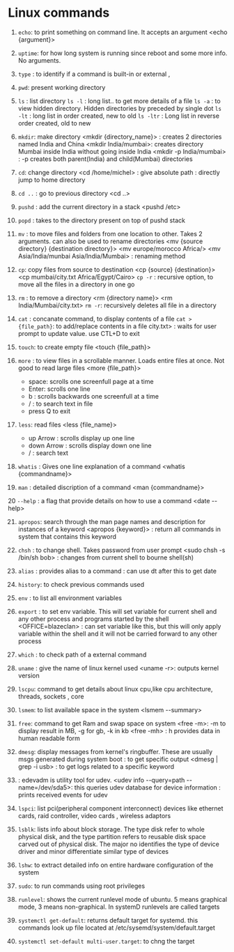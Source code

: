 # Linux commands

1. `echo`: to print something on command line. It accepts an argument
   <echo {argument}>
   <echo Hello there>

2. `uptime`: for how long system is running since reboot and some more info. No arguments.
    <uptime>

3. `type` : to identify if a command is built-in or external
   <type echo>, <type mv>

4. `pwd`: present working directory
   <pwd>

5. `ls` : list directory
   <ls>
   `ls -l` : long list.. to get more details of a file
   `ls -a` : to view hidden directory. Hidden directories by preceded by single dot
   `ls -lt` : long list in order created, new to old
   `ls -ltr` : Long list in reverse order created, old to new

6. `mkdir`: make directory
   <mkdir {directory_name}>
   <mkdir India China> : creates 2 directories named India and China
   <mkdir India/mumbai>: creates directory Mumbai inside India without going inside India
   <mkdir -p India/mumbai> : -p creates both parent(India) and child(Mumbai) directories

7. `cd`: change directory
   <cd India>
   <cd /home/michel> : give absolute path
   <cd> : directly jump to home directory

8. `cd ..` : go to previous directory
   <cd ..>

9. `pushd` : add the current directory in a stack
    <pushd /etc>

10. `popd` : takes to the directory present on top of pushd stack
    <popd>

11. `mv` : to move files and folders from one location to other. Takes 2 arguments. can also be used to rename directories
    <mv {source directory} {destination directory}>
    <mv europe/morocco Africa/>
    <mv Asia/India/munbai Asia/India/Mumbai> : renaming method

12. `cp`: copy files from source to destination
    <cp {source} {destination}>
    <cp mumbai/city.txt Africa/Egypt/Cairo>
    `cp -r` : recursive option, to move all the files in a directory in one go

13. `rm` : to remove a directory
    <rm {directory name}>
    <rm India/Mumbai/city.txt>
    `rm -r`: recursively deletes all file in a directory

14. `cat` : concanate command, to display contents of a file
    <cat city.txt>
    `cat > {file_path}`: to add/replace contents in a file
    <cat > city.txt> : waits for user prompt to update value. use CTL+D to exit

15. `touch`: to create empty file
    <touch {file_path}>

16. `more` : to view files in a scrollable manner. Loads entire files at once. Not good to read large files
    <more {file_path}>
    - space: scrolls one screenfull page at a time
    - Enter: scrolls one line
    - b : scrolls backwards one screenfull at a time
    - / : to search text in file
    - press Q to exit
  
17. `less`: read files
    <less {file_name}>
    - up Arrow : scrolls display up one line
    - down Arrow : scrolls display down one line
    - / : search text   

18. `whatis` : Gives one line explanation of a command
    <whatis {commandname}>
    <whatis date>

19. `man` : detailed discription of a command
    <man {commandname}>
    <man date>

20 `--help` : a flag that provide details on how to use a command
    <date --help>

21. `apropos`: search through the man page names and description for instances of a keyword
    <apropos {keyword}>
    <apropos modpr> : return all commands in system that contains this keyword

22. `chsh` : to change shell. Takes password from user prompt
    <sudo chsh -s /bin/sh bob> : changes from current shell to bourne shell(sh)

23. `alias` : provides alias to a command
    <alias dt=date> : can use dt after this to get date

24. `history`: to check previous commands used
    <history>

25. `env` : to list all environment variables
26. `export` : to set env variable. This will set variable for current shell and any other process and programs started by the shell
    <export OFFICE=blazeclan>
    <OFFICE=blazeclan> : can set variable like this, but this will only apply variable within the shell and it will not be carried forward to any other process

27. `which` : to check path of a external command

28. `uname` : give the name of linux kernel used
    <uname>
    <uname -r>: outputs kernel version
    
29. `lscpu`: command to get details about linux cpu,like cpu architecture, threads, sockets , core
    
30. `lsmem`: to list available space in the system 
    <lsmem --summary>

31. `free`: command to get Ram and swap space on system
    <free -m>: -m to display result in MB, -g for gb, -k in kb
    <free -mh> : h provides data in human readable form

32. `dmesg`: display messages from kernel's ringbuffer. These are usually msgs generated during system boot
    <dmesg less> : to get specific output
    <dmesg | grep -i usb> : to get logs related to a specific keyword

33. <udevadm>: edevadm is utility tool for udev. 
    <udev info --query=path --name=/dev/sda5>: this queries udev database for device information
    <udevadm monitor>: prints received events for udev

34. `lspci`: list pci(peripheral component interconnect) devices like ethernet cards, raid controller, video cards , wireless adaptors
    
35. `lsblk`: lists info about block storage. The type disk refer to whole physical disk, and the type partition refers to reusable disk space carved out of physical disk. The major no identifies the type of device driver and minor differentiate similar type of devices
    
36. `lshw`: to extract detailed info on entire hardware configuration of the system
    
37. `sudo`: to run commands using root privileges
38. `runlevel`: shows the current runlevel mode of ubuntu. 5 means graphical mode, 3 means non-graphical. In systemD runlevels are called targets
39. `systemctl get-default`: returns default target for systemd. this commands look up file located at /etc/sysemd/system/default.target
40. `systemctl set-default multi-user.target`: to chng the target